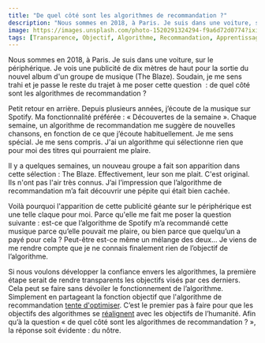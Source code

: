 ```yaml
---
title: "De quel côté sont les algorithmes de recommandation ?"
description: "Nous sommes en 2018, à Paris. Je suis dans une voiture, sur le périphérique. Je vois une publicité de dix mètres pour la sortie du nouvel album d'un groupe de musique (The Blaze)."
image: https://images.unsplash.com/photo-1520291324294-f9a6d72d0774?ixid=MXwxMjA3fDB8MHxwaG90by1wYWdlfHx8fGVufDB8fHw%3D&ixlib=rb-1.2.1&auto=format&fit=crop&w=1200&q=80
tags: [Transparence, Objectif, Algorithme, Recommandation, Apprentissage automatique, Publicité, Attention, Confiance]
---
```


Nous sommes en 2018, à Paris. Je suis dans une voiture, sur le périphérique. Je vois une publicité de dix mètres de haut pour la sortie du nouvel album d'un groupe de musique (The Blaze). Soudain, je me sens trahi et je passe le reste du trajet à me poser cette question  : de quel côté sont les algorithmes de recommandation ?

Petit retour en arrière. Depuis plusieurs années, j’écoute de la musique sur Spotify. Ma fonctionnalité préférée : « Découvertes de la semaine ». Chaque semaine, un algorithme de recommandation me suggère de nouvelles chansons, en fonction de ce que j’écoute habituellement. Je me sens spécial. Je me sens compris. J'ai un algorithme qui sélectionne rien que pour moi des titres qui pourraient me plaire.

Il y a quelques semaines, un nouveau groupe a fait son apparition dans cette sélection : The Blaze. Effectivement, leur son me plait. C'est original. Ils n'ont pas l'air très connus. J’ai l’impression que l’algorithme de recommandation m’a fait découvrir une pépite qui était bien cachée.

Voilà pourquoi l'apparition de cette publicité géante sur le périphérique est une telle claque pour moi. Parce qu'elle me fait me poser la question suivante : est-ce que l’algorithme de Spotify m’a recommandé cette musique parce qu’elle pouvait me plaire, ou bien parce que quelqu’un a payé pour cela ? Peut-être est-ce même un mélange des deux… Je viens de me rendre compte que je ne connais finalement rien de l’objectif de l’algorithme.

Si nous voulons développer la confiance envers les algorithmes, la première étape serait de rendre transparents les objectifs visés par ces derniers. Cela peut se faire sans dévoiler le fonctionnement de l’algorithme. Simplement en partageant la fonction objectif que l'algorithme de recommandation [tente d'optimiser](https://f14e.fr/2020/01/16/algorithme-gere-cantine/). C’est le premier pas à faire pour que les objectifs des algorithmes se [réalignent](https://f14e.fr/2019/10/11/ethique-algorithme-objectif/) avec les objectifs de l’humanité. Afin qu’à la question « de quel côté sont les algorithmes de recommandation ? », la réponse soit évidente : du nôtre.
